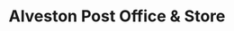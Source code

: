 ---
title: "Alveston Post Office & Store"
url: /bristol/alveston-post-office-and-store/
shop: convenience
---